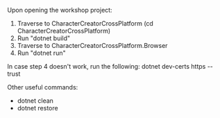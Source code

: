 Upon opening the workshop project:

1. Traverse to CharacterCreatorCrossPlatform (cd CharacterCreatorCrossPlatform)
2. Run "dotnet build"
3. Traverse to CharacterCreatorCrossPlatform.Browser
4. Run "dotnet run"

In case step 4 doesn't work, run the following:
dotnet dev-certs https --trust

Other useful commands:
- dotnet clean
- dotnet restore
